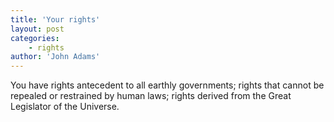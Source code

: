 ```yaml
---
title: 'Your rights'
layout: post
categories:
    - rights
author: 'John Adams'
---
```


You have rights antecedent to all earthly governments; rights that cannot be repealed or restrained by human laws; rights derived from the Great Legislator of the Universe.